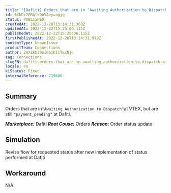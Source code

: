 ```yaml
---
title: "[Dafiti] Orders that are in 'Awaiting Authorization to Dispatch' at VTEX, but are still 'payment_pending' at Dafiti."
id: 6XbDr2QRAtk0bVAeywagjq
status: PUBLISHED
createdAt: 2022-12-20T13:14:31.368Z
updatedAt: 2022-12-22T15:25:06.115Z
publishedAt: 2022-12-22T15:25:06.115Z
firstPublishedAt: 2022-12-20T13:14:31.979Z
contentType: knownIssue
productTeam: Connections
author: 2mXZkbi0oi061KicTExNjo
tag: Connections
slugEN: dafiti-orders-that-are-in-awaiting-authorization-to-dispatch-at-vtex-but-are-still-paymentpending-at-dafiti
locale: en
kiStatus: Fixed
internalReference: 719606
---
```


## Summary


Orders that are in` "Awaiting Authorization to Dispatch" `at VTEX, but are still  `"payment_pending"` at Dafiti.

_**Marketplace:**_ Dafiti
_**Root Couse:**_ Orders
_**Reason:**_ Order status update


##

## Simulation


Revise flow for requested status after new implementation of status performed at Dafiti


##

## Workaround


N/A

